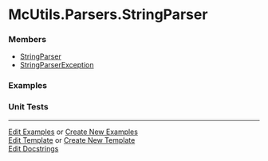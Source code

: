 # <a id="McUtils.Parsers.StringParser">McUtils.Parsers.StringParser</a>
    


### Members

  - [StringParser](StringParser/StringParser.md)
  - [StringParserException](StringParser/StringParserException.md)

### Examples



### Unit Tests



___

[Edit Examples](https://github.com/McCoyGroup/McUtils/edit/edit/ci/examples/ci/docs/McUtils/Parsers/StringParser.md) or 
[Create New Examples](https://github.com/McCoyGroup/McUtils/new/edit/?filename=ci/examples/ci/docs/McUtils/Parsers/StringParser.md) <br/>
[Edit Template](https://github.com/McCoyGroup/McUtils/edit/edit/ci/docs/ci/docs/McUtils/Parsers/StringParser.md) or 
[Create New Template](https://github.com/McCoyGroup/McUtils/new/edit/?filename=ci/docs/templates/ci/docs/McUtils/Parsers/StringParser.md) <br/>
[Edit Docstrings](https://github.com/McCoyGroup/McUtils/edit/edit/McUtils/Parsers/StringParser/__init__.py?message=Update%20Docs)